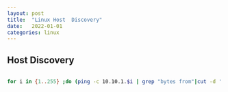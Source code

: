 ```yaml
---
layout: post
title:  "Linux Host  Discovery"
date:   2022-01-01
categories: linux
---
```



## Host Discovery

```bash

for i in {1..255} ;do (ping -c 10.10.1.$i | grep "bytes from"|cut -d ' ' -f4|tr -d ':' &);done

```